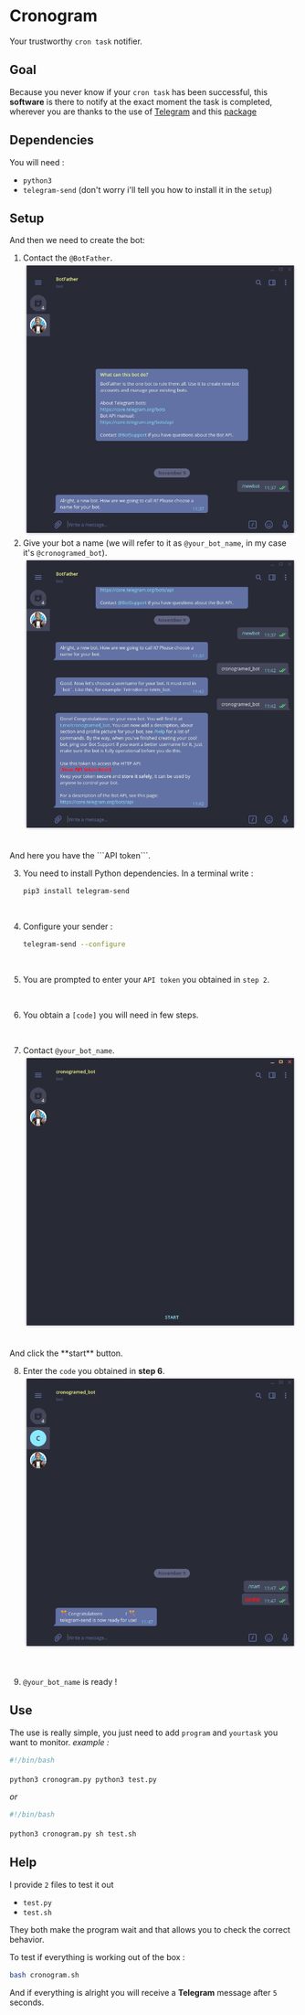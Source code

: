 # Cronogram
Your trustworthy ```cron task``` notifier.

## Goal

Because you never know if your ```cron task``` has been successful, this **software** is there to notify at the exact moment the task is completed, wherever you are thanks to the use of [Telegram](https://telegram.org/) and this [package](https://pypi.org/project/telegram-send/)

## Dependencies
You will need :
- ```python3```
- ```telegram-send``` (don't worry i'll tell you how to install it in the ```setup```)


## Setup

And then we need to create the bot:

1. Contact the ```@BotFather```.</br>![image](./screenshots/Screenshot_1.png)
2. Give your bot a name (we will refer to it as ```@your_bot_name```, in my case it's ```@cronogramed_bot```).
    ![image](./screenshots/Screenshot_2.png)
</br>
And here you have the ```API token```.  
<br />

3. You need to install Python dependencies.
    In a terminal write :

    ```bash
    pip3 install telegram-send
    ```
<br />

4. Configure your sender :

    ```bash
    telegram-send --configure
    ```
<br />

5. You are prompted to enter your ```API token``` you obtained in ```step 2```.
<br />

6. You obtain a ```[code]``` you will need in few steps.
<br />

7. Contact ```@your_bot_name```.
    ![image](./screenshots/Screenshot_3.png)
</br>
And click the **start** button.
<br />

8. Enter the ```code``` you obtained in **step 6**.
    ![image](./screenshots/Screenshot_4.png)
<br />

9. ```@your_bot_name``` is ready !


## Use
The use is really simple, you just need to add ```program``` and ```yourtask``` you want to monitor.
*example :* 

```bash
#!/bin/bash

python3 cronogram.py python3 test.py
```

*or*

```bash
#!/bin/bash

python3 cronogram.py sh test.sh
```

## Help
I provide ```2``` files to test it out
- ```test.py```
- ```test.sh```
  
They both make the program wait and that allows you to check the correct behavior.

To test if everything is working out of the box :
```bash
bash cronogram.sh
```
And if everything is alright you will receive a **Telegram** message after ```5``` seconds.
